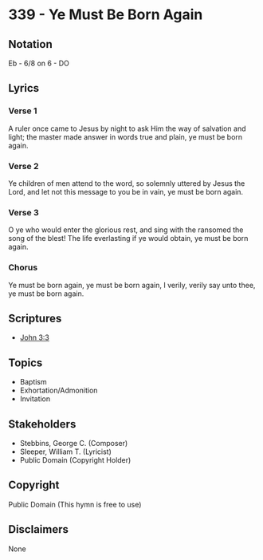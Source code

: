 # 339 - Ye Must Be Born Again

## Notation

Eb - 6/8 on 6 - DO

## Lyrics

### Verse 1

A ruler once came to Jesus by night to ask Him the way of salvation and light; the master made answer in words true and plain, ye must be born again.

### Verse 2

Ye children of men attend to the word, so solemnly uttered by Jesus the Lord, and let not this message to you be in vain, ye must be born again.

### Verse 3

O ye who would enter the glorious rest, and sing with the ransomed the song of the blest!  The life everlasting if ye would obtain, ye must be born again.

### Chorus

Ye must be born again, ye must be born again, I verily, verily say unto thee, ye must be born again.


## Scriptures

- [John 3:3](https://www.biblegateway.com/passage/?search=John%203%3A3)

## Topics

- Baptism
- Exhortation/Admonition
- Invitation

## Stakeholders

- Stebbins, George C. (Composer)
- Sleeper, William T. (Lyricist)
- Public Domain (Copyright Holder)

## Copyright

Public Domain
(This hymn is free to use)

## Disclaimers

None


